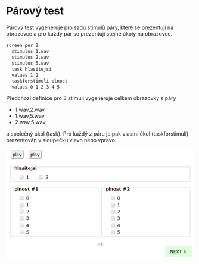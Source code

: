 # Párový test

Párový test vygeneruje pro sadu stimulů páry, které se prezentují na obrazovce a pro každý pár se prezentují stejné úkoly na obrazovce.

```
screen per 2
  stimulus 1.wav
  stimulus 2.wav
  stimulus 5.wav
  task hlasitejsi
  values 1 2
  taskforstimuli plnost
  values 0 1 2 3 4 5
```

Předchozí definice pro 3 stimuli vygeneruje celkem obrazovky s páry&#x20;

* 1.wav,2.wav
* 1.wav,5.wav
* 2.wav,5.wav

a společný úkol (task). Pro každý z páru je pak vlastní úkol (taskforstimuli) prezentován v sloupečku vlevo nebo vpravo.

![](<../../.gitbook/assets/image (36).png>)
